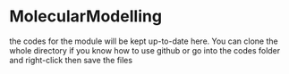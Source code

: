 # MolecularModelling

the codes for the module will be kept up-to-date here.
You can clone the whole directory if you know how to use github or go into the codes folder and right-click then save the files
